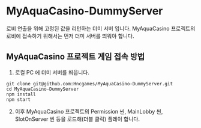# MyAquaCasino-DummyServer
로비 연출을 위해 고정된 값을 리턴하는 더미 서버 입니다. MyAquaCasino 프로젝트의 로비에 접속하기 위해서는 먼저 더미 서버를 띄워야 합니다. 

## MyAquaCasino 프로젝트 게임 접속 방법
1. 로컬 PC 에 더미 서버를 띄웁니다.
  ```
git clone git@github.com:Hncgames/MyAquaCasino-DummyServer.git
cd MyAquaCasino-DummyServer
npm install
npm start
  ```

2. 이후 MyAquaCasino 프로젝트의 Permission 씬, MainLobby 씬, SlotOnServer 씬 등을 로드해(더블 클릭) 플레이 합니다.
